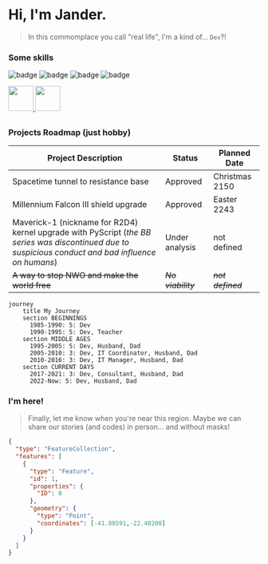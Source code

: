 # Hi, I'm Jander.

> In this commomplace you call "real life", I'm a kind of... `Dev`?!


### Some skills
![badge](https://img.shields.io/static/v1?label=microsoft&message=servers%20|%20azure%20|%20mssql&color=blue&style=flat&logo=MICROSOFT)
![badge](https://img.shields.io/static/v1?label=protheus&message=infrastructre%20|%20advpl%20|%20fluig%20|%20harpia&color=blue&style=flat&logo=ECLIPSEIDE)
![badge](https://img.shields.io/static/v1?label=devops&message=scrum%20|%20azure%20|%20...excel?!😐&color=blue&style=flat&logo=AZUREDEVOPS)
![badge](https://img.shields.io/static/v1?label=dev&message=loading%20since%201985...&color=blue&style=flat&logo=VISUALSTUDIOCODE)

<div style="display: inline">
   <a href="https://azure.microsoft.com/pt-br/products/devops">
      <img width="50" height="50" src="https://cdn.jsdelivr.net/gh/devicons/devicon@latest/icons/azuredevops/azuredevops-original.svg" />
   </a>
   <img width="50" height="50" src="https://cdn.jsdelivr.net/gh/devicons/devicon@latest/icons/azuredevops/azuredevops-original.svg" />
</div>

##

### Projects Roadmap (just hobby)
|Project Description|Status|Planned Date|
|-|-|-|
|Spacetime tunnel to resistance base|Approved|Christmas 2150|
|Millennium Falcon III shield upgrade|Approved|Easter 2243|
|Maverick-1 (nickname for R2D4) kernel upgrade with PyScript (_the BB series was discontinued due to suspicious conduct and bad influence on humans_)|Under analysis|not defined|
|~~A way to stop NWO and make the world free~~|~~_No viability_~~|~~_not defined_~~|

```mermaid
journey
    title My Journey
    section BEGINNINGS
      1985-1990: 5: Dev
      1990-1995: 5: Dev, Teacher
    section MIDDLE AGES
      1995-2005: 5: Dev, Husband, Dad
      2005-2010: 3: Dev, IT Coordinator, Husband, Dad
      2010-2016: 3: Dev, IT Manager, Husband, Dad
    section CURRENT DAYS
      2017-2021: 3: Dev, Consultant, Husband, Dad
      2022-Now: 5: Dev, Husband, Dad
```

### I'm here!
> Finally, let me know when you're near this region. Maybe we can share our stories (and codes) in person... and without masks!

```geojson
{
  "type": "FeatureCollection",
  "features": [
    {
      "type": "Feature",
      "id": 1,
      "properties": {
        "ID": 0
      },
      "geometry": {
        "type": "Point",
        "coordinates": [-41.80591,-22.40200]
      }
    }
  ]
}
```

<!---
        "coordinates": [-41.80591,-22.40200]

```geojson
{
  "type": "FeatureCollection",
  "features": [
    {
      "type": "Feature",
      "id": 1,
      "properties": {
        "ID": 0
      },
      "geometry": {
        "type": "Polygon",
        "coordinates": [
          [
              [-90,35],
              [-90,30],
              [-85,30],
              [-85,35],
              [-90,35]
          ]
        ]
      }
    }
  ]
}
```
--->

<!---
janderssilva/janderssilva is a ✨ special ✨ repository because its `README.md` (this file) appears on your GitHub profile.
You can click the Preview link to take a look at your changes.
![Badge](https://img.shields.io/static/v1?label=react&message=framework&color=blue&style=for-the-badge&logo=REACT)
--->
